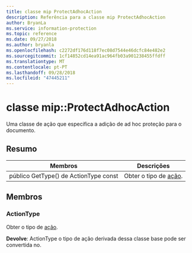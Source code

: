 ```yaml
---
title: classe mip ProtectAdhocAction
description: Referência para a classe mip ProtectAdhocAction
author: BryanLa
ms.service: information-protection
ms.topic: reference
ms.date: 09/27/2018
ms.author: bryanla
ms.openlocfilehash: c2272df176d118f7ec08d7544e46dcfc84e482e2
ms.sourcegitcommit: 1cf14852cd14ea91ac964fb03a901238455ffdff
ms.translationtype: MT
ms.contentlocale: pt-PT
ms.lasthandoff: 09/28/2018
ms.locfileid: "47445211"
---
```

# <a name="class-mipprotectadhocaction"></a>classe mip::ProtectAdhocAction 
Uma classe de ação que especifica a adição de ad hoc proteção para o documento.
  
## <a name="summary"></a>Resumo
 Membros                        | Descrições                                
--------------------------------|---------------------------------------------
 público GetType() de ActionType const  |  Obter o tipo de [ação](class_mip_action.md).
  
## <a name="members"></a>Membros
  
### <a name="actiontype"></a>ActionType
Obter o tipo de [ação](class_mip_action.md).

  
**Devolve**: ActionType o tipo de ação derivada dessa classe base pode ser convertida no.